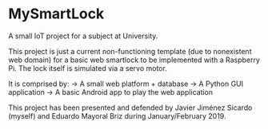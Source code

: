 # MySmartLock
A small IoT project for a subject at University. 

This project is just a current non-functioning template (due to nonexistent web domain) for a basic web smartlock to be implemented with a Raspberry Pi. The lock itself is simulated via a servo motor.

It is comprised by:
-> A small web platform + database
-> A Python GUI application
-> A basic Android app to play the web application

This project has been presented and defended by Javier Jiménez Sicardo (myself) and Eduardo Mayoral Briz during January/February 2019.